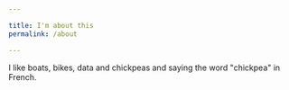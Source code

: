 ```yaml
---

title: I'm about this
permalink: /about

---
```


I like boats, bikes, data and chickpeas and saying the word "chickpea" in French.

